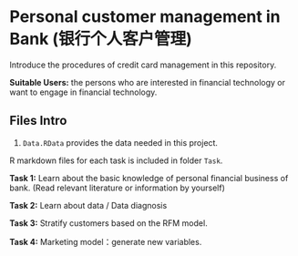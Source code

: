 # Personal customer management in Bank (银行个人客户管理)
Introduce the procedures of credit card management in this repository. 

**Suitable Users:** the persons who are interested in financial technology or want to engage in financial technology.

## Files Intro
1. `Data.RData` provides the data needed in this project.

R markdown files for each task is included in folder `Task`.

**Task 1:** Learn about the basic knowledge of personal financial business of bank.  (Read relevant literature or information by yourself)

**Task 2:** Learn about data / Data diagnosis 

**Task 3:** Stratify customers based on the RFM model.

**Task 4:** Marketing model：generate new variables. 
